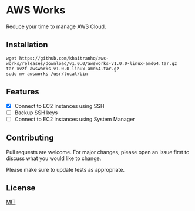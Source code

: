 # AWS Works

Reduce your time to manage AWS Cloud.

## Installation

```shell
wget https://github.com/khaitranhq/aws-works/releases/download/v1.0.0/awsworks-v1.0.0-linux-amd64.tar.gz
tar xvzf awsworks-v1.0.0-linux-amd64.tar.gz
sudo mv awsworks /usr/local/bin
```

## Features

- [x] Connect to EC2 instances using SSH
- [ ] Backup SSH keys
- [ ] Connect to EC2 instances using System Manager

## Contributing

Pull requests are welcome. For major changes, please open an issue first
to discuss what you would like to change.

Please make sure to update tests as appropriate.

## License

[MIT](https://choosealicense.com/licenses/mit/)

